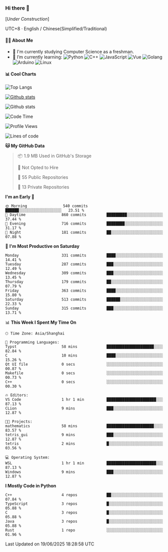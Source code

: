 ### Hi there 👋

\[*Under Construction*\]

UTC+8 · English / Chinese(Simplified/Traditional)

<!--
**NoNormalCreeper/NoNormalCreeper** is a ✨ _special_ ✨ repository because its `README.md` (this file) appears on your GitHub profile.

Here are some ideas to get you started:

- 🔭 I’m currently working on ...
- 🌱 I’m currently learning ...
- 👯 I’m looking to collaborate on ...
- 🤔 I’m looking for help with ...
- 💬 Ask me about ...
- 📫 How to reach me: ...
- 😄 Pronouns: ...
- ⚡ Fun fact: ...
-->

#### 👩‍💻 About Me

- 🏫 I'm currently studying Computer Science as a freshman.
- 🌱 I’m currently learning: 
![Python](https://img.shields.io/badge/-Python-blue?style=flat-square&logo=Python&logoColor=fff)
![C++](https://img.shields.io/badge/-C%2B%2B-00599C?style=flat-square&logo=C%2B%2B&logoColor=fff)
![JavaScript](https://img.shields.io/badge/-JavaScript-ffca18?style=flat-square&logo=JavaScript&logoColor=fff)
![Vue](https://img.shields.io/badge/-Vue-4FC08D?style=flat-square&logo=Vue.js&logoColor=fff)
![Golang](https://img.shields.io/badge/-Go-007d9c?style=flat-square&logo=Go&logoColor=fff)
![Arduino](https://img.shields.io/badge/-Arduino-00979D?style=flat-square&logo=Arduino&logoColor=fff)
![Linux](https://img.shields.io/badge/-Linux-FCC624?style=flat-square&logo=Linux&logoColor=fff)

#### 📊 Cool Charts

![Top Langs](https://readme-stats-zeta-six.vercel.app/api/top-langs/?username=NoNormalCreeper&layout=compact)

[![Github stats](https://readme-stats-zeta-six.vercel.app/api?username=NoNormalCreeper&show=reviews,discussions_started,discussions_answered,prs_merged,prs_merged_percentage)](https://github.com/anuraghazra/github-readme-stats)

![Github stats](https://github-profile-trophy.vercel.app/?username=NoNormalCreeper)


<!--START_SECTION:waka-->
![Code Time](http://img.shields.io/badge/Code%20Time-557%20hrs-blue)

![Profile Views](http://img.shields.io/badge/Profile%20Views-0-blue)

![Lines of code](https://img.shields.io/badge/From%20Hello%20World%20I%27ve%20Written-4.2%20million%20lines%20of%20code-blue)

**🐱 My GitHub Data** 

> 📦 1.9 MB Used in GitHub's Storage 
 > 
> 🚫 Not Opted to Hire
 > 
> 📜 55 Public Repositories 
 > 
> 🔑 13 Private Repositories 
 > 
**I'm an Early 🐤** 

```text
🌞 Morning                540 commits         ██████░░░░░░░░░░░░░░░░░░░   23.51 % 
🌆 Daytime                860 commits         █████████░░░░░░░░░░░░░░░░   37.44 % 
🌃 Evening                716 commits         ████████░░░░░░░░░░░░░░░░░   31.17 % 
🌙 Night                  181 commits         ██░░░░░░░░░░░░░░░░░░░░░░░   07.88 % 
```
📅 **I'm Most Productive on Saturday** 

```text
Monday                   331 commits         ████░░░░░░░░░░░░░░░░░░░░░   14.41 % 
Tuesday                  287 commits         ███░░░░░░░░░░░░░░░░░░░░░░   12.49 % 
Wednesday                309 commits         ███░░░░░░░░░░░░░░░░░░░░░░   13.45 % 
Thursday                 179 commits         ██░░░░░░░░░░░░░░░░░░░░░░░   07.79 % 
Friday                   363 commits         ████░░░░░░░░░░░░░░░░░░░░░   15.80 % 
Saturday                 513 commits         ██████░░░░░░░░░░░░░░░░░░░   22.33 % 
Sunday                   315 commits         ███░░░░░░░░░░░░░░░░░░░░░░   13.71 % 
```


📊 **This Week I Spent My Time On** 

```text
🕑︎ Time Zone: Asia/Shanghai

💬 Programming Languages: 
Typst                    58 mins             █████████████████████░░░░   82.84 % 
C                        10 mins             ████░░░░░░░░░░░░░░░░░░░░░   15.26 % 
Qt UI file               0 secs              ░░░░░░░░░░░░░░░░░░░░░░░░░   00.87 % 
Makefile                 0 secs              ░░░░░░░░░░░░░░░░░░░░░░░░░   00.73 % 
C++                      0 secs              ░░░░░░░░░░░░░░░░░░░░░░░░░   00.30 % 

🔥 Editors: 
VS Code                  1 hr 1 min          ██████████████████████░░░   87.13 % 
CLion                    9 mins              ███░░░░░░░░░░░░░░░░░░░░░░   12.87 % 

🐱‍💻 Projects: 
mathematics              58 mins             █████████████████████░░░░   83.57 % 
tetris_gui               9 mins              ███░░░░░░░░░░░░░░░░░░░░░░   12.87 % 
tetris                   2 mins              █░░░░░░░░░░░░░░░░░░░░░░░░   03.56 % 

💻 Operating System: 
WSL                      1 hr 1 min          ██████████████████████░░░   87.13 % 
Windows                  9 mins              ███░░░░░░░░░░░░░░░░░░░░░░   12.87 % 
```

**I Mostly Code in Python** 

```text
C++                      4 repos             ██░░░░░░░░░░░░░░░░░░░░░░░   07.84 % 
TypeScript               3 repos             █░░░░░░░░░░░░░░░░░░░░░░░░   05.88 % 
C                        3 repos             █░░░░░░░░░░░░░░░░░░░░░░░░   05.88 % 
Java                     3 repos             █░░░░░░░░░░░░░░░░░░░░░░░░   05.88 % 
Rust                     1 repo              ░░░░░░░░░░░░░░░░░░░░░░░░░   01.96 % 
```




 Last Updated on 19/06/2025 18:28:58 UTC
<!--END_SECTION:waka-->


